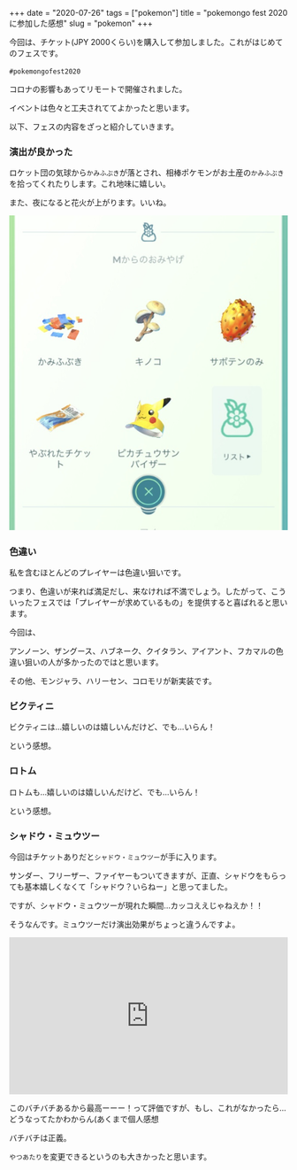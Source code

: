 +++
date = "2020-07-26"
tags = ["pokemon"]
title = "pokemongo fest 2020に参加した感想"
slug = "pokemon"
+++

今回は、チケット(JPY 2000くらい)を購入して参加しました。これがはじめてのフェスです。

`#pokemongofest2020`

コロナの影響もあってリモートで開催されました。

イベントは色々と工夫されててよかったと思います。

以下、フェスの内容をざっと紹介していきます。

### 演出が良かった

ロケット団の気球から`かみふぶき`が落とされ、相棒ポケモンがお土産の`かみふぶき`を拾ってくれたりします。これ地味に嬉しい。

また、夜になると花火が上がります。いいね。

![](https://github.com/syui/mstdn.page/raw/master/img/mastodon/media_attachments/files/104/580/784/408/454/828/small/b1dadf1731554366.jpg)

### 色違い

私を含むほとんどのプレイヤーは色違い狙いです。

つまり、色違いが来れば満足だし、来なければ不満でしょう。したがって、こういったフェスでは「プレイヤーが求めているもの」を提供すると喜ばれると思います。

今回は、

アンノーン、ザングース、ハブネーク、クイタラン、アイアント、フカマルの色違い狙いの人が多かったのではと思います。

その他、モンジャラ、ハリーセン、コロモリが新実装です。

### ビクティニ

ビクティニは...嬉しいのは嬉しいんだけど、でも...いらん！

という感想。

### ロトム

ロトムも...嬉しいのは嬉しいんだけど、でも...いらん！

という感想。

### シャドウ・ミュウツー

今回はチケットありだと`シャドウ・ミュウツー`が手に入ります。

サンダー、フリーザー、ファイヤーもついてきますが、正直、シャドウをもらっても基本嬉しくなくて「シャドウ？いらねー」と思ってました。

ですが、シャドウ・ミュウツーが現れた瞬間...カッコええじゃねえか！！

そうなんです。ミュウツーだけ演出効果がちょっと違うんですよ。

<div style="position:relative;height:0;padding-bottom:56.25%"><iframe src="https://www.youtube.com/embed/nz1PQ5iVUfg?rel=0&amp;controls=0&amp;showinfo=0&amp;ecver=2" width="640" height="360" frameborder="0" allow="accelerometer; autoplay; encrypted-media; gyroscope; picture-in-picture" style="position:absolute;width:100%;height:100%;left:0" allowfullscreen></iframe></div>

このバチバチあるから最高ーーー！って評価ですが、もし、これがなかったら...どうなってたかわからん(あくまで個人感想

バチバチは正義。

`やつあたり`を変更できるというのも大きかったと思います。
